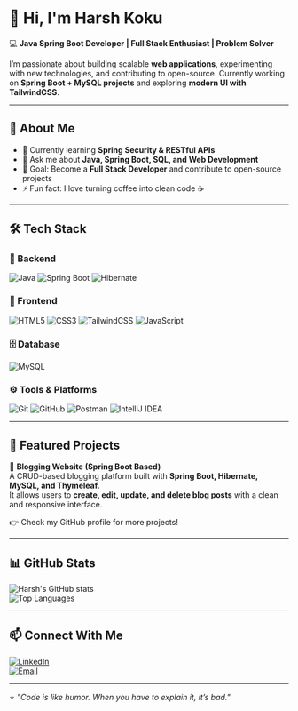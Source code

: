 # 👋 Hi, I'm Harsh Koku  

💻 **Java Spring Boot Developer | Full Stack Enthusiast | Problem Solver**  

I’m passionate about building scalable **web applications**, experimenting with new technologies, and contributing to open-source. Currently working on **Spring Boot + MySQL projects** and exploring **modern UI with TailwindCSS**.  

---

## 🚀 About Me  
- 🌱 Currently learning **Spring Security & RESTful APIs**  
- 💬 Ask me about **Java, Spring Boot, SQL, and Web Development**  
- 🎯 Goal: Become a **Full Stack Developer** and contribute to open-source projects  
- ⚡ Fun fact: I love turning coffee into clean code ☕  

---

## 🛠️ Tech Stack  

### 🚀 Backend
![Java](https://img.shields.io/badge/Java-ED8B00?style=for-the-badge&logo=openjdk&logoColor=white)
![Spring Boot](https://img.shields.io/badge/Spring_Boot-6DB33F?style=for-the-badge&logo=springboot&logoColor=white)
![Hibernate](https://img.shields.io/badge/Hibernate-59666C?style=for-the-badge&logo=hibernate&logoColor=white)

### 🎨 Frontend
![HTML5](https://img.shields.io/badge/HTML5-E34F26?style=for-the-badge&logo=html5&logoColor=white)
![CSS3](https://img.shields.io/badge/CSS3-1572B6?style=for-the-badge&logo=css3&logoColor=white)
![TailwindCSS](https://img.shields.io/badge/Tailwind_CSS-38B2AC?style=for-the-badge&logo=tailwind-css&logoColor=white)
![JavaScript](https://img.shields.io/badge/JavaScript-F7DF1E?style=for-the-badge&logo=javascript&logoColor=black)

### 🗄️ Database
![MySQL](https://img.shields.io/badge/MySQL-005C84?style=for-the-badge&logo=mysql&logoColor=white)

### ⚙️ Tools & Platforms
![Git](https://img.shields.io/badge/Git-F05032?style=for-the-badge&logo=git&logoColor=white)
![GitHub](https://img.shields.io/badge/GitHub-181717?style=for-the-badge&logo=github&logoColor=white)
![Postman](https://img.shields.io/badge/Postman-FF6C37?style=for-the-badge&logo=postman&logoColor=white)
![IntelliJ IDEA](https://img.shields.io/badge/IntelliJ_IDEA-000000?style=for-the-badge&logo=intellij-idea&logoColor=white)

---

## 📌 Featured Projects  

🔹 **Blogging Website (Spring Boot Based)**  
A CRUD-based blogging platform built with **Spring Boot, Hibernate, MySQL, and Thymeleaf**.  
It allows users to **create, edit, update, and delete blog posts** with a clean and responsive interface.  

👉 Check my GitHub profile for more projects!  

---

## 📊 GitHub Stats  

![Harsh's GitHub stats](https://github-readme-stats.vercel.app/api?username=YourUsername&show_icons=true&theme=radical)  
![Top Languages](https://github-readme-stats.vercel.app/api/top-langs/?username=YourUsername&layout=compact&theme=radical)

---

## 📫 Connect With Me  

[![LinkedIn](https://img.shields.io/badge/LinkedIn-0A66C2?style=for-the-badge&logo=linkedin&logoColor=white)](https://www.linkedin.com/in/harsh-koku-080845250/)  
[![Email](https://img.shields.io/badge/Email-D14836?style=for-the-badge&logo=gmail&logoColor=white)](harshkoku1@gmail.com)  

---
⭐️ *"Code is like humor. When you have to explain it, it’s bad."*

